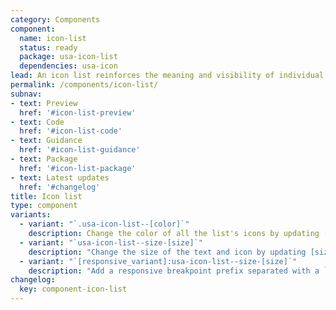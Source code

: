 ```yaml
---
category: Components
component:
  name: icon-list
  status: ready
  package: usa-icon-list
  dependencies: usa-icon
lead: An icon list reinforces the meaning and visibility of individual list items with a leading icon.
permalink: /components/icon-list/
subnav:
- text: Preview
  href: '#icon-list-preview'
- text: Code
  href: '#icon-list-code'
- text: Guidance
  href: '#icon-list-guidance'
- text: Package
  href: '#icon-list-package'
- text: Latest updates
  href: '#changelog'
title: Icon list
type: component
variants:
  - variant: "`.usa-icon-list--[color]`"
    description: Change the color of all the list's icons by updating [color] to any [theme](/design-tokens/color/theme-tokens/) or [state](/design-tokens/color/state-tokens/) color token.
  - variant: "`usa-icon-list--size-[size]`"
    description: "Change the size of the text and icon by updating [size] to a [font size token](/design-tokens/typesetting/font-size/)."
  - variant: "`[responsive_variant]:usa-icon-list--size-[size]`"
    description: "Add a responsive breakpoint prefix separated with a `:` to target a utility at a responsive breakpoint and higher, following a mobile-first methodology."
changelog:
  key: component-icon-list
---
```

